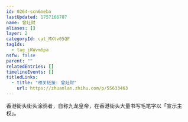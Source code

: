 ```yaml
---
id: 0264-scn6meba
lastUpdated: 1757166787
name: 曾灶财
aliases: []
layer: 2
categoryId: cat_MXtv05QF
tagIds:
  - tag_jKWvm6pa
nsfw: false
parent: ""
relatedEntries: []
timelineEvents: []
titledLinks:
  - title: "相关链接: 曾灶财"
    url: https://zhuanlan.zhihu.com/p/55633463
---
```


香港街头街头涂鸦者，自称九龙皇帝，在香港街头大量书写毛笔字以「宣示主权」。